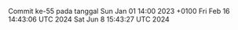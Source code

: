 Commit ke-55 pada tanggal Sun Jan 01 14:00 2023 +0100
Fri Feb 16 14:43:06 UTC 2024
Sat Jun  8 15:43:27 UTC 2024
